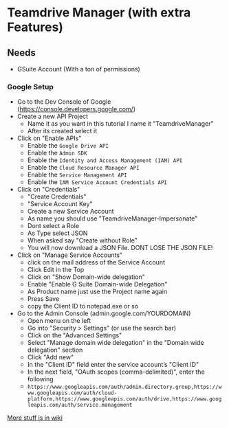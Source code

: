# Teamdrive Manager (with extra Features)

## Needs
- GSuite Account (With a ton of permissions)

### Google Setup
- Go to the Dev Console of Google (https://console.developers.google.com/)
- Create a new API Project
    - Name it as you want in this tutorial I name it "TeamdriveManager"
    - After its created select it
- Click on "Enable APIs"
    - Enable the `Google Drive API`
    - Enable the `Admin SDK`
    - Enable the `Identity and Access Management (IAM) API`
    - Enable the `Cloud Resource Manager API`
    - Enable the `Service Management API`
    - Enable the `IAM Service Account Credentials API`
- Click on "Credentials"
    - "Create Credentials"
    - "Service Account Key"
    - Create a new Service Account
    - As name you should use "TeamdriveManager-Impersonate"
    - Dont select a Role
    - As Type select JSON
    - When asked say "Create without Role"
    - You will now download a JSON File. DONT LOSE THE JSON FILE!
- Click on "Manage Service Accounts"
    - click on the mail address of the Service Account
    - Click Edit in the Top
    - Click on "Show Domain-wide delegation"
    - Enable "Enable G Suite Domain-wide Delegation"
    - As Product name just use the Project name again
    - Press Save
    - copy the Client ID to notepad.exe or so
- Go to the Admin Console (admin.google.com/YOURDOMAIN)
    - Open menu on the left
    - Go into "Security > Settings" (or use the search bar)
    - Click on the "Advanced Settings"
    - Select "Manage domain wide delegation" in the "Domain wide delegation" section
    - Click "Add new"
    - In the "Client ID" field enter the service account’s "Client ID"
    - In the next field, "OAuth scopes (comma-delimited)", enter the following 
    - `https://www.googleapis.com/auth/admin.directory.group,https://www.googleapis.com/auth/cloud-platform,https://www.googleapis.com/auth/drive,https://www.googleapis.com/auth/service.management`

[More stuff is in wiki](https://github.com/fionera/TeamDriveManager/wiki)
